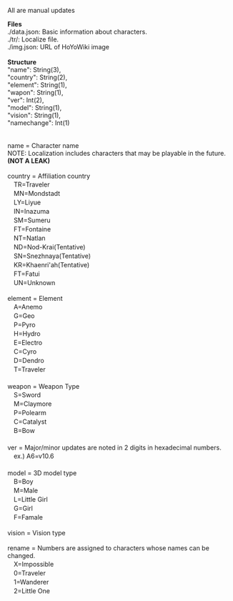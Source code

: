 All are manual updates

**Files**<br>
./data.json: Basic information about characters.<br>
./tr/: Localize file.<br>
./img.json: URL of HoYoWiki image
<br>
<br>
**Structure**<br>
"name": String(3),<br>
"country": String(2),<br>
"element": String(1),<br>
"wapon": String(1),<br>
"ver": Int(2),<br>
"model": String(1),<br>
"vision": String(1),<br>
"namechange": Int(1)<br>
<br>
<br>
name = Character name<br>
NOTE: Localization includes characters that may be playable in the future. **(NOT A LEAK)**
<br>
<br>
country = Affiliation country<br>
　TR=Traveler<br>
　MN=Mondstadt<br>
　LY=Liyue<br>
　IN=Inazuma<br>
　SM=Sumeru<br>
　FT=Fontaine<br>
　NT=Natlan<br>
　ND=Nod-Krai(Tentative)<br>
　SN=Snezhnaya(Tentative)<br>
　KR=Khaenri'ah(Tentative)<br>
　FT=Fatui<br>
　UN=Unknown<br>
<br>
element = Element<br>
　A=Anemo<br>
　G=Geo<br>
　P=Pyro<br>
　H=Hydro<br>
　E=Electro<br>
　C=Cyro<br>
　D=Dendro<br>
　T=Traveler<br>
　<br>
weapon = Weapon Type<br>
　S=Sword<br>
　M=Claymore<br>
　P=Polearm<br>
　C=Catalyst<br>
　B=Bow<br>
　<br>
ver = Major/minor updates are noted in 2 digits in hexadecimal numbers.<br>
　ex.) A6=v10.6<br>
　<br>
model = 3D model type<br>
　B=Boy<br>
　M=Male<br>
　L=Little Girl<br>
　G=Girl<br>
　F=Famale<br>
<br>
vision = Vision type<br>
<br>
rename = Numbers are assigned to characters whose names can be changed.<br>
　X=Impossible<br>
　0=Traveler<br>
　1=Wanderer<br>
　2=Little One
